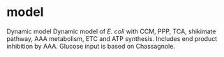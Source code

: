 # model
Dynamic model
Dynamic model of <i>E. coli</i> with CCM, PPP, TCA, shikimate pathway, AAA metabolism, ETC and ATP synthesis.
Includes end product inhibition by AAA.
Glucose input is based on Chassagnole.
